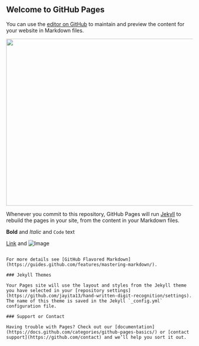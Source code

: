 ## Welcome to GitHub Pages

You can use the [editor on GitHub](https://github.com/jayita13/hand-written-digit-recognition/edit/gh-pages/index.md) to maintain and preview the content for your website in Markdown files.

<img src='https://www.google.com/url?sa=i&url=https%3A%2F%2Fwww.semanticscholar.org%2Fpaper%2FEfficient-Handwritten-Digit-Recognition-based-on-of-Ebrahimzadeh-Jampour%2Fb44c7a87888b46e37bae571db7e2355a1eeca46d&psig=AOvVaw1FdN5btLolAEZGiXo_YAeK&ust=1599378979767000&source=images&cd=vfe&ved=0CAIQjRxqFwoTCLiQnZLF0esCFQAAAAAdAAAAABAD' height=450 width=650/>

Whenever you commit to this repository, GitHub Pages will run [Jekyll](https://jekyllrb.com/) to rebuild the pages in your site, from the content in your Markdown files.

**Bold** and _Italic_ and `Code` text

[Link](url) and ![Image](src)
```

For more details see [GitHub Flavored Markdown](https://guides.github.com/features/mastering-markdown/).

### Jekyll Themes

Your Pages site will use the layout and styles from the Jekyll theme you have selected in your [repository settings](https://github.com/jayita13/hand-written-digit-recognition/settings). The name of this theme is saved in the Jekyll `_config.yml` configuration file.

### Support or Contact

Having trouble with Pages? Check out our [documentation](https://docs.github.com/categories/github-pages-basics/) or [contact support](https://github.com/contact) and we’ll help you sort it out.
